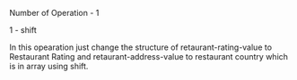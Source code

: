Number of Operation - 1

1 - shift

In this opearation just change the structure of retaurant-rating-value to Restaurant Rating and retaurant-address-value to restaurant country which is in array using shift.
